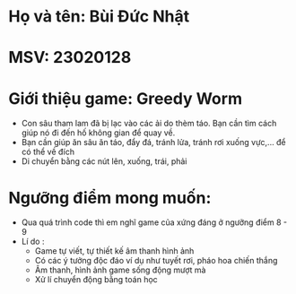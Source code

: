 # Họ và tên: Bùi Đức Nhật
# MSV: 23020128
# Giới thiệu game: Greedy Worm
- Con sâu tham lam đã bị lạc vào các ải do thèm táo. Bạn cần tìm cách giúp nó đi đến hố không gian để quay về.
- Bạn cần giúp ăn sâu ăn táo, đẩy đá, tránh lửa, tránh rơi xuống vực,... để có thể về đích
- Di chuyển bằng các nút lên, xuống, trái, phải
# Ngưỡng điểm mong muốn:
- Qua quá trình code thì em nghĩ game của xứng đáng ở ngưỡng điểm 8 - 9
- Lí do :
  - Game tự viết, tự thiết kế âm thanh hình ảnh
  - Có các ý tưởng độc đáo ví dụ như tuyết rơi, pháo hoa chiến thắng 
  - Âm thanh, hình ảnh game sống động mượt mà
  - Xử lí chuyển động bằng toán học 
